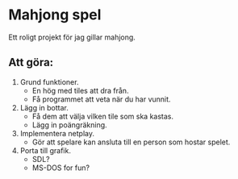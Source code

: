 # Mahjong spel

Ett roligt projekt för jag gillar mahjong.

## Att göra:
1. Grund funktioner.
   - En hög med tiles att dra från.
   - Få programmet att veta när du har vunnit.
2. Lägg in bottar.
   - Få dem att välja vilken tile som ska kastas.
   - Lägg in poängräkning.
3. Implementera netplay.
   - Gör att spelare kan ansluta till en person som hostar spelet.
4. Porta till grafik.
   - SDL?
   - MS-DOS for fun?
